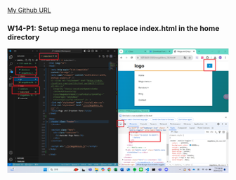 
[My Github URL](https://github.com/vincent560/1131-sweb-demo-36.git)

### W14-P1: Setup mega menu to replace index.html in the home directory

![](./w14-p1-1.png)